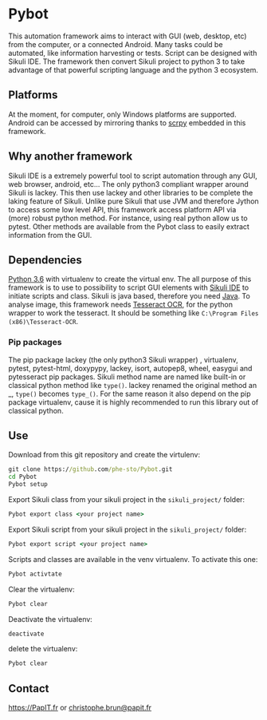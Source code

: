 # Pybot
This automation framework aims to interact with GUI (web, desktop, etc) from the computer, or a connected Android. Many tasks 
could be automated, like information harvesting or tests. Script can be designed with Sikuli IDE. The framework then convert 
Sikuli project to python 3 to take advantage of that powerful scripting language and the python 3 ecosystem.

## Platforms
  At the moment, for computer, only Windows platforms are supported. Android can be accessed by mirroring thanks to [scrpy](https://github.com/Genymobile/scrcpy)
  embedded in this framework.
  
## Why another framework
  Sikuli IDE is a extremely powerful tool to script automation through any GUI, web browser, android, etc... The only python3 
  compliant wrapper around Sikuli is lackey. This then use lackey and other libraries to be complete the laking feature of Sikuli.
  Unlike pure Sikuli that use JVM and therefore Jython to access some low level API, this framework access platform API via
  (more) robust python method. For instance, using real python allow us to pytest. Other methods are available from the Pybot 
  class to easily extract information from the GUI. 

## Dependencies
  [Python 3.6](https://www.python.org/downloads/) with virtualenv to create the virtual env. The all purpose of this framework 
  is to use to possibility to script GUI elements with [Sikuli IDE](http://www.sikuli.org/downloadrc3.html) to initiate scripts
  and class. Sikuli is java based, therefore you need [Java](https://www.java.com/fr/download/). To analyse image, this framework
  needs [Tesseract OCR](https://github.com/tesseract-ocr/tesseract), for the python wrapper to work the tesseract. It should
  be something like ```C:\Program Files (x86)\Tesseract-OCR```.
  
### Pip packages
  The pip package lackey (the only python3 Sikuli wrapper) , virtualenv, pytest, pytest-html, doxypypy, lackey, isort, autopep8,
  wheel, easygui and pytesseract pip packages. Sikuli method name are named like built-in or classical python method like 
  `type()`. lackey renamed the original method an _, `type()` becomes `type_()`. For the same reason it also depend on the 
  pip package virtualenv, cause it is highly recommended to run this library out of classical python.

## Use
  Download from this git repository and create the virtulenv:
  ```cmd
  git clone https://github.com/phe-sto/Pybot.git
  cd Pybot
  Pybot setup
  ```
  Export Sikuli class from your sikuli project in the ```sikuli_project/``` folder:
  ```cmd
  Pybot export class <your project name>
  ```
  Export Sikuli script from your sikuli project in the ```sikuli_project/``` folder:
  ```cmd
  Pybot export script <your project name>
  ```
  Scripts and classes are available in the venv virtualenv. To activate this one:
  ```cmd
  Pybot activtate
  ```
  Clear the virtualenv:
  ```cmd
  Pybot clear
  ```
  Deactivate the virtualenv:
  ```cmd
  deactivate
  ```
  delete the virtualenv:
  ```cmd
  Pybot clear
  ```
  
## Contact
  https://PapIT.fr or christophe.brun@papit.fr
